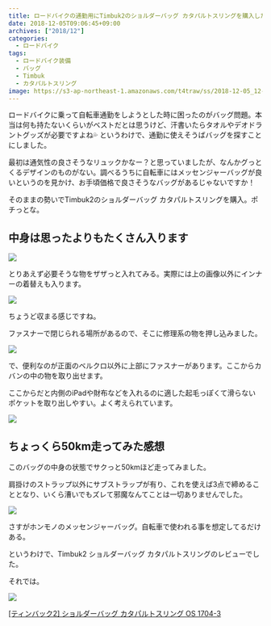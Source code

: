 ```yaml
---
title: ロードバイクの通勤用にTimbuk2のショルダーバッグ カタパルトスリングを購入したのでレビュー
date: 2018-12-05T09:06:45+09:00
archives: ["2018/12"]
categories:
  - ロードバイク
tags:
  - ロードバイク装備
  - バッグ
  - Timbuk
  - カタパルトスリング
image: https://s3-ap-northeast-1.amazonaws.com/t4traw/ss/2018-12-05_12-02-51.png
---
```

ロードバイクに乗って自転車通勤をしようとした時に困ったのがバッグ問題。本当は何も持たないくらいがベストだとは思うけど、汗書いたらタオルやデオドラントグッズが必要ですよね💦 というわけで、通勤に使えそうばバッグを探すことにしました。

<!--more-->

最初は通気性の良さそうなリュックかなー？と思っていましたが、なんかグっとくるデザインのものがない。調べるうちに自転車にはメッセンジャーバッグが良いというのを見かけ、お手頃価格で良さそうなバッグがあるじゃないですか！

そのままの勢いでTimbuk2のショルダーバッグ カタパルトスリングを購入。ポチっとな。

## 中身は思ったよりもたくさん入ります

![](https://s3-ap-northeast-1.amazonaws.com/t4traw/ss/2018-12-05_15-18-16.png)

とりあえず必要そうな物をザザっと入れてみる。実際には上の画像以外にインナーの着替えも入ります。

![](https://s3-ap-northeast-1.amazonaws.com/t4traw/ss/2018-12-05_15-20-16.png)

ちょうど収まる感じですね。

ファスナーで閉じられる場所があるので、そこに修理系の物を押し込みました。

![](https://s3-ap-northeast-1.amazonaws.com/t4traw/ss/2018-12-05_15-22-22.png)

で、便利なのが正面のベルクロ以外に上部にファスナーがあります。ここからカバンの中の物を取り出せます。

ここからだと内側のiPadや財布などを入れるのに適した起毛っぽくて滑らないポケットを取り出しやすい。よく考えられています。

![](https://s3-ap-northeast-1.amazonaws.com/t4traw/ss/2018-12-05_15-25-13.png)

## ちょっくら50km走ってみた感想

このバッグの中身の状態でサクっと50kmほど走ってみました。

肩掛けのストラップ以外にサブストラップが有り、これを使えば3点で締めることとなり、いくら漕いでもズレて邪魔なんてことは一切ありませんでした。

![](https://s3-ap-northeast-1.amazonaws.com/t4traw/ss/2018-12-06_09-10-51.png)

さすがホンモノのメッセンジャーバッグ。自転車で使われる事を想定してるだけある。

というわけで、Timbuk2 ショルダーバッグ カタパルトスリングのレビューでした。

それでは。

<div class="amazfy">
<a href="https://amzn.to/2KZemxA">
<img src="https://images-fe.ssl-images-amazon.com/images/I/411UEaVqGuL._SL250_.jpg">
<p>[ティンバック2] ショルダーバッグ カタパルトスリング OS 1704-3</p>
</a>
</div>